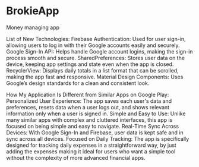 # BrokieApp
Money managing app

List of New Technologies:
Firebase Authentication: Used for user sign-in, allowing users to log in with their Google accounts easily and securely.
Google Sign-In API: Helps handle Google account logins, making the sign-in process smooth and secure.
SharedPreferences: Stores user data on the device, keeping app settings and state even when the app is closed.
RecyclerView: Displays daily totals in a list format that can be scrolled, making the app fast and responsive.
Material Design Components: Uses Google’s design standards for a clean and consistent look.

How My Application Is Different from Similar Apps on Google Play:
Personalized User Experience: The app saves each user's data and preferences, resets data when a user logs out, and shows relevant information only when a user is signed in.
Simple and Easy to Use: Unlike many similar apps with complex and cluttered interfaces, this app is focused on being simple and easy to navigate.
Real-Time Sync Across Devices: With Google Sign-In and Firebase, user data is kept safe and in sync across all devices.
Focused on Daily Tracking: The app is specifically designed for tracking daily expenses in a straightforward way, by just adding the expenses making it ideal for users who want a simple tool without the complexity of more advanced financial apps.
